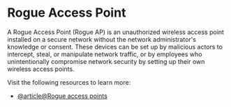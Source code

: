 # Rogue Access Point

A Rogue Access Point (Rogue AP) is an unauthorized wireless access point installed on a secure network without the network administrator's knowledge or consent. These devices can be set up by malicious actors to intercept, steal, or manipulate network traffic, or by employees who unintentionally compromise network security by setting up their own wireless access points.

Visit the following resources to learn more:

- [@article@Rogue access points](https://www.khanacademy.org/computing/computers-and-internet/xcae6f4a7ff015e7d:online-data-security/xcae6f4a7ff015e7d:cyber-attacks/a/rogue-access-points-mitm-attacks)

